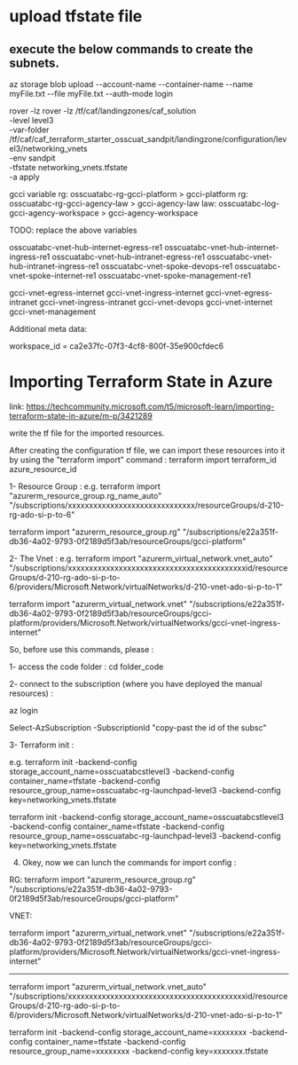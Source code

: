 # upload tfstate file
## execute the below commands to create the subnets.

az storage blob upload --account-name <storage-account> --container-name <container> --name myFile.txt --file myFile.txt --auth-mode login



rover -lz rover -lz /tf/caf/landingzones/caf_solution \
-level level3 \
-var-folder /tf/caf/caf_terraform_starter_osscuat_sandpit/landingzone/configuration/level3/networking_vnets \
-env sandpit \
-tfstate networking_vnets.tfstate \
-a apply


gcci variable 
rg: osscuatabc-rg-gcci-platform > gcci-platform
rg: osscuatabc-rg-gcci-agency-law > gcci-agency-law
law: osscuatabc-log-gcci-agency-workspace >  gcci-agency-workspace

TODO: replace the above variables


osscuatabc-vnet-hub-internet-egress-re1
osscuatabc-vnet-hub-internet-ingress-re1
osscuatabc-vnet-hub-intranet-egress-re1
osscuatabc-vnet-hub-intranet-ingress-re1
osscuatabc-vnet-spoke-devops-re1
osscuatabc-vnet-spoke-internet-re1
osscuatabc-vnet-spoke-management-re1



gcci-vnet-egress-internet
gcci-vnet-ingress-internet
gcci-vnet-egress-intranet
gcci-vnet-ingress-intranet
gcci-vnet-devops
gcci-vnet-internet
gcci-vnet-management



Additional meta data:

workspace_id = ca2e37fc-07f3-4cf8-800f-35e900cfdec6



# Importing Terraform State in Azure
link: https://techcommunity.microsoft.com/t5/microsoft-learn/importing-terraform-state-in-azure/m-p/3421289


write the tf file for the imported resources.

After creating the configuration tf file, we can import these resources into it by using the "terraform import" command : 
terraform import terraform_id azure_resource_id

1- Resource Group : 
e.g. terraform import "azurerm_resource_group.rg_name_auto" "/subscriptions/xxxxxxxxxxxxxxxxxxxxxxxxxxxxxx/resourceGroups/d-210-rg-ado-si-p-to-6"
<!--
resource "azurerm_resource_group" "rg" { # << terraform_id
  name     = azurecaf_name.rg.result
  location = var.global_settings.regions[lookup(var.settings, "region", var.global_settings.default_region)]
  tags     = merge(local.tags, try(var.settings.tags, null))
}
-->

terraform import "azurerm_resource_group.rg" "/subscriptions/e22a351f-db36-4a02-9793-0f2189d5f3ab/resourceGroups/gcci-platform"


2-  The Vnet :
e.g. terraform import "azurerm_virtual_network.vnet_auto" "/subscriptions/xxxxxxxxxxxxxxxxxxxxxxxxxxxxxxxxxxxxxxxxxxid/resourceGroups/d-210-rg-ado-si-p-to-6/providers/Microsoft.Network/virtualNetworks/d-210-vnet-ado-si-p-to-1"
<!--
resource "azurerm_virtual_network" "vnet" { # <<terraform_id
-->


terraform import "azurerm_virtual_network.vnet" "/subscriptions/e22a351f-db36-4a02-9793-0f2189d5f3ab/resourceGroups/gcci-platform/providers/Microsoft.Network/virtualNetworks/gcci-vnet-ingress-internet"




So, before use this commands, please : 

1- access the code folder : cd folder_code

2- connect to the subscription (where you have deployed the manual resources) : 

az login 

Select-AzSubscription -SubscriptionId "copy-past the id of the subsc" 


3-  Terraform init : 

e.g. terraform init -backend-config storage_account_name=osscuatabcstlevel3 -backend-config container_name=tfstate -backend-config resource_group_name=osscuatabc-rg-launchpad-level3 -backend-config key=networking_vnets.tfstate

 terraform init -backend-config storage_account_name=osscuatabcstlevel3 -backend-config container_name=tfstate -backend-config resource_group_name=osscuatabc-rg-launchpad-level3 -backend-config key=networking_vnets.tfstate


4. Okey, now we can lunch the commands for import config : 

RG:
terraform import "azurerm_resource_group.rg" "/subscriptions/e22a351f-db36-4a02-9793-0f2189d5f3ab/resourceGroups/gcci-platform"


VNET:

terraform import "azurerm_virtual_network.vnet" "/subscriptions/e22a351f-db36-4a02-9793-0f2189d5f3ab/resourceGroups/gcci-platform/providers/Microsoft.Network/virtualNetworks/gcci-vnet-ingress-internet"



---------------------

terraform import "azurerm_virtual_network.vnet_auto" "/subscriptions/xxxxxxxxxxxxxxxxxxxxxxxxxxxxxxxxxxxxxxxxxxid/resourceGroups/d-210-rg-ado-si-p-to-6/providers/Microsoft.Network/virtualNetworks/d-210-vnet-ado-si-p-to-1"

terraform init -backend-config storage_account_name=xxxxxxxx -backend-config container_name=tfstate -backend-config resource_group_name=xxxxxxxx -backend-config key=xxxxxxx.tfstate
